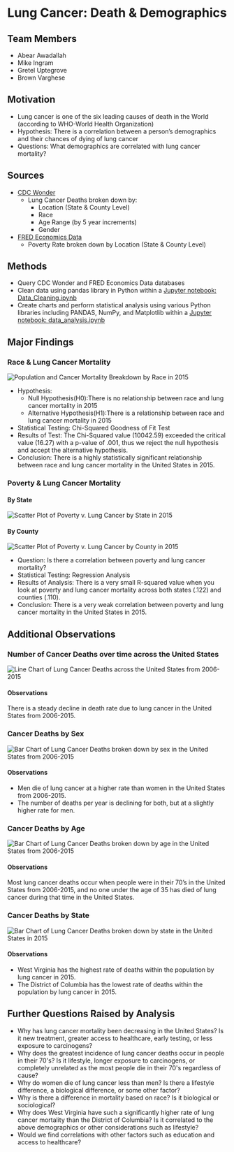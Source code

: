 # Lung Cancer: Death & Demographics

## Team Members
* Abear Awadallah
* Mike Ingram
* Gretel Uptegrove
* Brown Varghese

## Motivation

* Lung cancer is one of the six leading causes of death in the World (according to WHO-World Health Organization)
* Hypothesis: There is a correlation between a person’s demographics and their chances of dying of lung cancer
* Questions: What demographics are correlated with lung cancer mortality?

## Sources
* [CDC Wonder](https://wonder.cdc.gov/)
    * Lung Cancer Deaths broken down by:
        * Location (State & County Level)
        * Race
        * Age Range (by 5 year increments)
        * Gender
* [FRED Economics Data](https://fred.stlouisfed.org/)
    * Poverty Rate broken down by Location (State & County Level)

## Methods
* Query CDC Wonder and FRED Economics Data databases
* Clean data using pandas library in Python within a [Jupyter notebook: Data_Cleaning.ipynb](Data_Cleaning.ipynb)
* Create charts and perform statistical analysis using various Python libraries including PANDAS, NumPy, and Matplotlib within a [Jupyter notebook: data_analysis.ipynb](data_analysis.ipynb)

## Major Findings

### Race & Lung Cancer Mortality
![Population and Cancer Mortality Breakdown by Race in 2015](Images/Race_Cancer_Pie_Chart.png)

* Hypothesis:
    * Null Hypothesis(H0):There is no relationship between race and lung cancer mortality in 2015
    * Alternative Hypothesis(H1):There is a relationship between race and lung cancer mortality in 2015
* Statistical Testing: Chi-Squared Goodness of Fit Test
* Results of Test: The Chi-Squared value (10042.59) exceeded the critical value (16.27) with a p-value of .001, thus we reject the null hypothesis and accept the alternative hypothesis.
* Conclusion: There is a highly statistically significant relationship between race and lung cancer mortality in the United States in 2015. 

### Poverty & Lung Cancer Mortality
#### By State
![Scatter Plot of Poverty v. Lung Cancer by State in 2015](Images/Poverty_v_Cancer_State_Scatter.png)
#### By County
![Scatter Plot of Poverty v. Lung Cancer by County in 2015](Images/Poverty_v_Cancer_County_Scatter.png)

* Question: Is there a correlation between poverty and lung cancer mortality?
* Statistical Testing: Regression Analysis
* Results of Analysis: There is a very small R-squared value when you look at poverty and lung cancer mortality across both states (.122) and counties (.110). 
* Conclusion: There is a very weak correlation between poverty and lung cancer mortality in the United States in 2015.

## Additional Observations

### Number of Cancer Deaths over time across the United States

![Line Chart of Lung Cancer Deaths across the United States from 2006-2015](Images/Nationwide_Cancer_Line_Chart.png)
#### Observations
There is a steady decline in death rate due to lung cancer in the United States from 2006-2015.

### Cancer Deaths by Sex

![Bar Chart of Lung Cancer Deaths broken down by sex in the United States from 2006-2015](Images/Sex_Cancer_Bar_Chart.png)

#### Observations
* Men die of lung cancer at a higher rate than women in the United States from 2006-2015.
* The number of deaths per year is declining for both, but at a slightly higher rate for men.

### Cancer Deaths by Age

![Bar Chart of Lung Cancer Deaths broken down by age in the United States from 2006-2015](Images/Ages_Cancer_Bar_Chart.png)

#### Observations
Most lung cancer deaths occur when people were in their 70’s in the United States from 2006-2015, and no one under the age of 35 has died of lung cancer during that time in the United States.

### Cancer Deaths by State

![Bar Chart of Lung Cancer Deaths broken down by state in the United States in 2015](Images/State_Cancer_Bar_Chart.png)

#### Observations
* West Virginia has the highest rate of deaths within the population by lung cancer in 2015.
* The District of Columbia has the lowest rate of deaths within the population by lung cancer in 2015.

## Further Questions Raised by Analysis

* Why has lung cancer mortality been decreasing in the United States? Is it new treatment, greater access to healthcare, early testing, or less exposure to carcinogens?
* Why does the greatest incidence of lung cancer deaths occur in people in their 70's? Is it lifestyle, longer exposure to carcinogens, or completely unrelated as the most people die in their 70's regardless of cause?
* Why do women die of lung cancer less than men? Is there a lifestyle difference, a biological difference, or some other factor?
* Why is there a difference in mortality based on race? Is it biological or sociological?
* Why does West Virginia have such a significantly higher rate of lung cancer mortality than the District of Columbia? Is it correlated to the above demographics or other considerations such as lifestyle?
* Would we find correlations with other factors such as education and access to healthcare?
